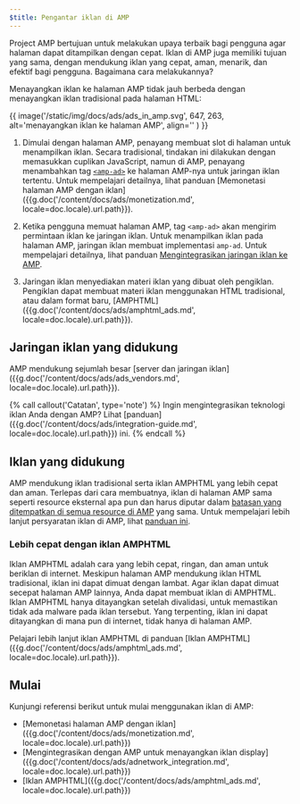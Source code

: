 ```yaml
---
$title: Pengantar iklan di AMP
---
```


Project AMP bertujuan untuk melakukan upaya terbaik bagi pengguna agar halaman dapat ditampilkan dengan cepat. Iklan di AMP juga memiliki tujuan yang sama, dengan mendukung iklan yang cepat, aman, menarik, dan efektif bagi pengguna. Bagaimana cara melakukannya?  

Menayangkan iklan ke halaman AMP tidak jauh berbeda dengan menayangkan iklan tradisional pada halaman HTML:

{{ image('/static/img/docs/ads/ads_in_amp.svg', 647, 263, alt='menayangkan iklan ke halaman AMP', align='' ) }}

1.  Dimulai dengan halaman AMP, penayang membuat slot di halaman untuk menampilkan iklan. Secara tradisional, tindakan ini dilakukan dengan memasukkan cuplikan JavaScript, namun di AMP, penayang menambahkan tag [`<amp-ad>`](id/docs/reference/components/amp-ad) ke halaman AMP-nya untuk jaringan iklan tertentu. Untuk mempelajari detailnya, lihat panduan [Memonetasi halaman AMP dengan iklan]({{g.doc('/content/docs/ads/monetization.md', locale=doc.locale).url.path}}).

2.  Ketika pengguna memuat halaman AMP, tag `<amp-ad>` akan mengirim permintaan iklan ke jaringan iklan. Untuk menampilkan iklan pada halaman AMP, jaringan iklan membuat implementasi `amp-ad`. Untuk mempelajari detailnya, lihat panduan [Mengintegrasikan jaringan iklan ke AMP](https://github.com/ampproject/amphtml/blob/master/ads/README.md).

3.  Jaringan iklan menyediakan materi iklan yang dibuat oleh pengiklan. Pengiklan dapat membuat materi iklan menggunakan HTML tradisional, atau dalam format baru, [AMPHTML]({{g.doc('/content/docs/ads/amphtml_ads.md', locale=doc.locale).url.path}}). 

## Jaringan iklan yang didukung

AMP mendukung sejumlah besar [server dan jaringan iklan]({{g.doc('/content/docs/ads/ads_vendors.md', locale=doc.locale).url.path}}).

{% call callout('Catatan', type='note') %}
Ingin mengintegrasikan teknologi iklan Anda dengan AMP? Lihat [panduan]({{g.doc('/content/docs/ads/integration-guide.md', locale=doc.locale).url.path}}) ini.
{% endcall %}

## Iklan yang didukung

AMP mendukung iklan tradisional serta iklan AMPHTML yang lebih cepat dan aman.  Terlepas dari cara membuatnya, iklan di halaman AMP sama seperti resource eksternal apa pun dan harus diputar dalam [batasan yang ditempatkan di semua resource di AMP](id/learn/about-how/) yang sama.   Untuk mempelajari lebih lanjut persyaratan iklan di AMP, lihat [panduan ini](https://github.com/ampproject/amphtml/blob/master/ads/README.md#constraints).

### Lebih cepat dengan iklan AMPHTML

Iklan AMPHTML adalah cara yang lebih cepat, ringan, dan aman untuk beriklan di internet. Meskipun halaman AMP mendukung iklan HTML tradisional, iklan ini dapat dimuat dengan lambat. Agar iklan dapat dimuat secepat halaman AMP lainnya, Anda dapat membuat iklan di AMPHTML. Iklan AMPHTML hanya ditayangkan setelah divalidasi, untuk memastikan tidak ada malware pada iklan tersebut. Yang terpenting, iklan ini dapat ditayangkan di mana pun di internet, tidak hanya di halaman AMP.

Pelajari lebih lanjut iklan AMPHTML di panduan [Iklan AMPHTML]({{g.doc('/content/docs/ads/amphtml_ads.md', locale=doc.locale).url.path}}).


## Mulai

Kunjungi referensi berikut untuk mulai menggunakan iklan di AMP:

* [Memonetasi halaman AMP dengan iklan]({{g.doc('/content/docs/ads/monetization.md', locale=doc.locale).url.path}})
* [Mengintegrasikan dengan AMP untuk menayangkan iklan display]({{g.doc('/content/docs/ads/adnetwork_integration.md', locale=doc.locale).url.path}})
* [Iklan AMPHTML]({{g.doc('/content/docs/ads/amphtml_ads.md', locale=doc.locale).url.path}})
 
